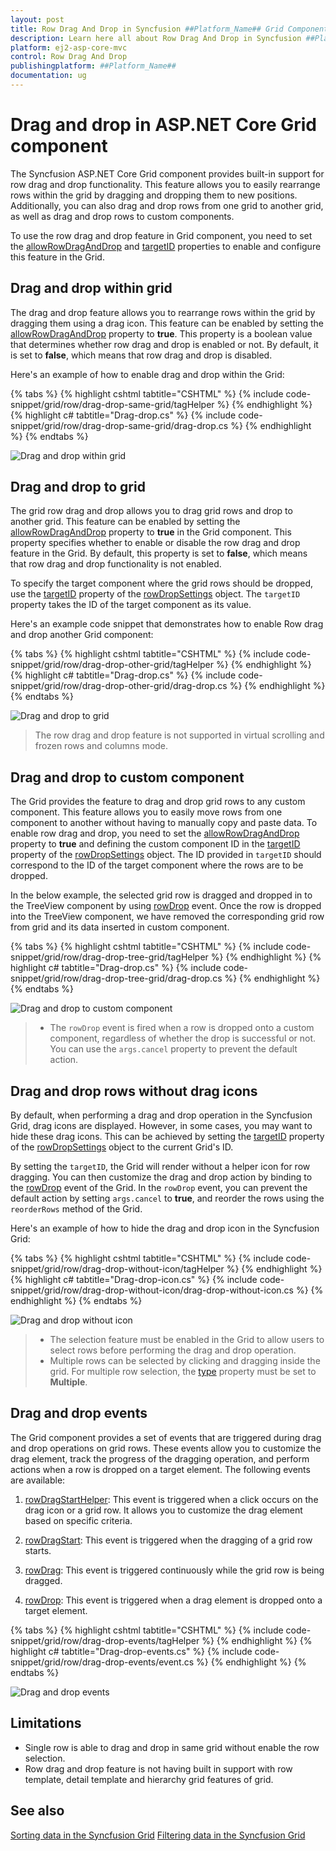 ```yaml
---
layout: post
title: Row Drag And Drop in Syncfusion ##Platform_Name## Grid Component
description: Learn here all about Row Drag And Drop in Syncfusion ##Platform_Name## Grid component of Syncfusion Essential JS 2 and more.
platform: ej2-asp-core-mvc
control: Row Drag And Drop
publishingplatform: ##Platform_Name##
documentation: ug
---
```


# Drag and drop in ASP.NET Core Grid component

The Syncfusion ASP.NET Core Grid component provides built-in support for row drag and drop functionality. This feature allows you to easily rearrange rows within the grid by dragging and dropping them to new positions. Additionally, you can also drag and drop rows from one grid to another grid, as well as drag and drop rows to custom components.

To use the row drag and drop feature in Grid component, you need to set the [allowRowDragAndDrop](https://help.syncfusion.com/cr/aspnetcore-js2/Syncfusion.EJ2.Grids.Grid.html#Syncfusion_EJ2_Grids_Grid_AllowRowDragAndDrop) and [targetID](https://help.syncfusion.com/cr/aspnetcore-js2/Syncfusion.EJ2.Grids.GridRowDropSettings.html#Syncfusion_EJ2_Grids_GridRowDropSettings_TargetID) properties to enable and configure this feature in the Grid.

## Drag and drop within grid 

The drag and drop feature allows you to rearrange rows within the grid by dragging them using a drag icon. This feature can be enabled by setting the [allowRowDragAndDrop](https://help.syncfusion.com/cr/aspnetcore-js2/Syncfusion.EJ2.Grids.Grid.html#Syncfusion_EJ2_Grids_Grid_AllowRowDragAndDrop) property to **true**. This property is a boolean value that determines whether row drag and drop is enabled or not. By default, it is set to **false**, which means that row drag and drop is disabled.

Here's an example of how to enable drag and drop within the Grid:

{% tabs %}
{% highlight cshtml tabtitle="CSHTML" %}
{% include code-snippet/grid/row/drag-drop-same-grid/tagHelper %}
{% endhighlight %}
{% highlight c# tabtitle="Drag-drop.cs" %}
{% include code-snippet/grid/row/drag-drop-same-grid/drag-drop.cs %}
{% endhighlight %}
{% endtabs %}

![Drag and drop within grid](../../images/row/row-drag-drop.gif)

## Drag and drop to grid 

The grid row drag and drop allows you to drag grid rows and drop to another grid. This feature can be enabled by setting the [allowRowDragAndDrop](https://help.syncfusion.com/cr/aspnetcore-js2/Syncfusion.EJ2.Grids.Grid.html#Syncfusion_EJ2_Grids_Grid_AllowRowDragAndDrop) property to **true** in the Grid component. This property specifies whether to enable or disable the row drag and drop feature in the Grid. By default, this property is set to **false**, which means that row drag and drop functionality is not enabled.

To specify the target component where the grid rows should be dropped, use the [targetID](https://help.syncfusion.com/cr/aspnetcore-js2/Syncfusion.EJ2.Grids.GridRowDropSettings.html#Syncfusion_EJ2_Grids_GridRowDropSettings_TargetID) property of the [rowDropSettings](https://help.syncfusion.com/cr/aspnetcore-js2/Syncfusion.EJ2.Grids.GridRowDropSettings.html) object. The `targetID` property takes the ID of the target component as its value.

Here's an example code snippet that demonstrates how to enable Row drag and drop another Grid component:

{% tabs %}
{% highlight cshtml tabtitle="CSHTML" %}
{% include code-snippet/grid/row/drag-drop-other-grid/tagHelper %}
{% endhighlight %}
{% highlight c# tabtitle="Drag-drop.cs" %}
{% include code-snippet/grid/row/drag-drop-other-grid/drag-drop.cs %}
{% endhighlight %}
{% endtabs %}

![Drag and drop to grid](../../images/row/drag-drop-other-grid.gif)

> The row drag and drop feature is not supported in virtual scrolling and frozen rows and columns mode.

## Drag and drop to custom component 

The Grid provides the feature to drag and drop grid rows to any custom component. This feature allows you to easily move rows from one component to another without having to manually copy and paste data. To enable row drag and drop, you need to set the [allowRowDragAndDrop](https://help.syncfusion.com/cr/aspnetcore-js2/Syncfusion.EJ2.Grids.Grid.html#Syncfusion_EJ2_Grids_Grid_AllowRowDragAndDrop) property to **true** and defining the custom component ID in the [targetID](https://help.syncfusion.com/cr/aspnetcore-js2/Syncfusion.EJ2.Grids.GridRowDropSettings.html#Syncfusion_EJ2_Grids_GridRowDropSettings_TargetID) property of the [rowDropSettings](https://help.syncfusion.com/cr/aspnetcore-js2/Syncfusion.EJ2.Grids.GridRowDropSettings.html) object. The ID provided in `targetID` should correspond to the ID of the target component where the rows are to be dropped.

In the below example, the selected grid row is dragged and dropped in to the TreeView component by using [rowDrop](https://help.syncfusion.com/cr/aspnetcore-js2/Syncfusion.EJ2.Grids.Grid.html#Syncfusion_EJ2_Grids_Grid_RowDrop) event. Once the row is dropped into the TreeView component, we have removed the corresponding grid row from grid and its data inserted in custom component. 

{% tabs %}
{% highlight cshtml tabtitle="CSHTML" %}
{% include code-snippet/grid/row/drag-drop-tree-grid/tagHelper %}
{% endhighlight %}
{% highlight c# tabtitle="Drag-drop.cs" %}
{% include code-snippet/grid/row/drag-drop-tree-grid/drag-drop.cs %}
{% endhighlight %}
{% endtabs %}

![Drag and drop to custom component](../../images/row/drag-drop-tree-grid.gif)

> * The `rowDrop` event is fired when a row is dropped onto a custom component, regardless of whether the drop is successful or not. You can use the `args.cancel` property to prevent the default action.

## Drag and drop rows without drag icons

By default, when performing a drag and drop operation in the Syncfusion Grid, drag icons are displayed. However, in some cases, you may want to hide these drag icons. This can be achieved by setting the [targetID](https://help.syncfusion.com/cr/aspnetcore-js2/Syncfusion.EJ2.Grids.GridRowDropSettings.html#Syncfusion_EJ2_Grids_GridRowDropSettings_TargetID) property of the [rowDropSettings](https://help.syncfusion.com/cr/aspnetcore-js2/Syncfusion.EJ2.Grids.GridRowDropSettings.html) object to the current Grid's ID.

By setting the `targetID`, the Grid will render without a helper icon for row dragging. You can then customize the drag and drop action by binding to the [rowDrop](https://help.syncfusion.com/cr/aspnetcore-js2/Syncfusion.EJ2.Grids.Grid.html#Syncfusion_EJ2_Grids_Grid_RowDrop) event of the Grid. In the `rowDrop` event, you can prevent the default action by setting `args.cancel` to **true**, and reorder the rows using the `reorderRows` method of the Grid.

Here's an example of how to hide the drag and drop icon in the Syncfusion Grid:

{% tabs %}
{% highlight cshtml tabtitle="CSHTML" %}
{% include code-snippet/grid/row/drag-drop-without-icon/tagHelper %}
{% endhighlight %}
{% highlight c# tabtitle="Drag-drop-icon.cs" %}
{% include code-snippet/grid/row/drag-drop-without-icon/drag-drop-without-icon.cs %}
{% endhighlight %}
{% endtabs %}

![Drag and drop without icon](../../images/row/drag-drop-without-icon.gif)

> * The selection feature must be enabled in the Grid to allow users to select rows before performing the drag and drop operation.
> * Multiple rows can be selected by clicking and dragging inside the grid. For multiple row selection, the [type](https://help.syncfusion.com/cr/aspnetcore-js2/Syncfusion.EJ2.Grids.GridSelectionSettings.html#Syncfusion_EJ2_Grids_GridSelectionSettings_Type) property must be set to **Multiple**.

## Drag and drop events

The Grid component provides a set of events that are triggered during drag and drop operations on grid rows. These events allow you to customize the drag element, track the progress of the dragging operation, and perform actions when a row is dropped on a target element. The following events are available:

1. [rowDragStartHelper](https://help.syncfusion.com/cr/aspnetcore-js2/Syncfusion.EJ2.Grids.Grid.html#Syncfusion_EJ2_Grids_Grid_RowDragStartHelper): This event is triggered when a click occurs on the drag icon or a grid row. It allows you to customize the drag element based on specific criteria.

2. [rowDragStart](https://help.syncfusion.com/cr/aspnetcore-js2/Syncfusion.EJ2.Grids.Grid.html#Syncfusion_EJ2_Grids_Grid_RowDragStart): This event is triggered when the dragging of a grid row starts.

3. [rowDrag](https://help.syncfusion.com/cr/aspnetcore-js2/Syncfusion.EJ2.Grids.Grid.html#Syncfusion_EJ2_Grids_Grid_RowDrag): This event is triggered continuously while the grid row is being dragged.

4. [rowDrop](https://help.syncfusion.com/cr/aspnetcore-js2/Syncfusion.EJ2.Grids.Grid.html#Syncfusion_EJ2_Grids_Grid_RowDrop): This event is triggered when a drag element is dropped onto a target element.

{% tabs %}
{% highlight cshtml tabtitle="CSHTML" %}
{% include code-snippet/grid/row/drag-drop-events/tagHelper %}
{% endhighlight %}
{% highlight c# tabtitle="Drag-drop-events.cs" %}
{% include code-snippet/grid/row/drag-drop-events/event.cs %}
{% endhighlight %}
{% endtabs %}

![Drag and drop events](../../images/row/drag-drop-event.gif)

## Limitations

* Single row is able to drag and drop in same grid without enable the row selection.
* Row drag and drop feature is not having built in support with row template, detail template and hierarchy grid features of grid.

## See also

[Sorting data in the Syncfusion Grid](https://ej2.syncfusion.com/aspnetcore/documentation/grid/sorting)
[Filtering data in the Syncfusion Grid](https://ej2.syncfusion.com/aspnetcore/documentation/grid/filtering)